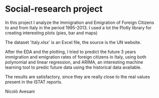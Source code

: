 # Social-research project
In this project I analyze the Immigration and Emigration of Foreign Citizens to and from Italy in the period 1995-2013.
I used a lot the Plotly library for creating interesting plots (pies, bar and maps)

The dataset 'italy.xlsx' is an Excel file, the source is the UN website.

After the EDA and the plotting, I tried to predict the future 3 years immigration and emigration rates of foreign citizens in Italy, using both polynomial and linear regression, and ARIMA, an interesting machine learning tool to predic future data using the historical data available.

The results are satisfactory, since they are really close to the real values present in the ISTAT reports.

Nicolò Avesani
